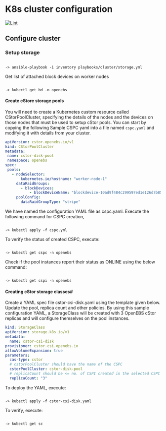 # K8s cluster configuration


[![Lint](https://github.com/clayman-micro/vega/actions/workflows/main.yml/badge.svg)](https://github.com/clayman-micro/vega/actions/workflows/main.yml)


## Configure cluster

### Setup storage

```shell

-> ansible-playbook -i inventory playbooks/cluster/storage.yml

```

Get list of attached block devices on worker nodes

```shell

-> kubectl get bd -n openebs

```

#### Create cStore storage pools

You will need to create a Kubernetes custom resource called CStorPoolCluster, specifying the details of the nodes and the devices on those nodes that must be used to setup cStor pools. You can start by copying the following Sample CSPC yaml into a file named `cspc.yaml` and modifying it with details from your cluster.

```yaml
apiVersion: cstor.openebs.io/v1
kind: CStorPoolCluster
metadata:
 name: cstor-disk-pool
 namespace: openebs
spec:
 pools:
   - nodeSelector:
       kubernetes.io/hostname: "worker-node-1"
     dataRaidGroups:
       - blockDevices:
           - blockDeviceName: "blockdevice-10ad9f484c299597ed1e126d7b857967"
     poolConfig:
       dataRaidGroupType: "stripe"
```

We have named the configuration YAML file as cspc.yaml. Execute the following command for CSPC creation,

```shell

-> kubectl apply -f cspc.yml

```

To verify the status of created CSPC, execute:


```shell

-> kubectl get cspc -n openebs

```

Check if the pool instances report their status as ONLINE using the below command:

```shell

-> kubectl get cspi -n openebs

```

#### Creating cStor storage classes#

Create a YAML spec file cstor-csi-disk.yaml using the template given below. Update the pool, replica count and other policies. By using this sample configuration YAML, a StorageClass will be created with 3 OpenEBS cStor replicas and will configure themselves on the pool instances.

```yaml
kind: StorageClass
apiVersion: storage.k8s.io/v1
metadata:
  name: cstor-csi-disk
provisioner: cstor.csi.openebs.io
allowVolumeExpansion: true
parameters:
  cas-type: cstor
  # cstorPoolCluster should have the name of the CSPC
  cstorPoolCluster: cstor-disk-pool
  # replicaCount should be <= no. of CSPI created in the selected CSPC
  replicaCount: "3"
```

To deploy the YAML, execute:

```shell

-> kubectl apply -f cstor-csi-disk.yaml

```

To verify, execute:

```shell

-> kubectl get sc

```
